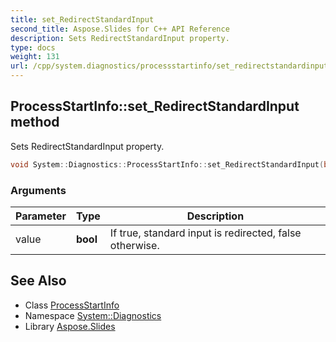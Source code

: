```yaml
---
title: set_RedirectStandardInput
second_title: Aspose.Slides for C++ API Reference
description: Sets RedirectStandardInput property.
type: docs
weight: 131
url: /cpp/system.diagnostics/processstartinfo/set_redirectstandardinput/
---
```

## ProcessStartInfo::set_RedirectStandardInput method


Sets RedirectStandardInput property.

```cpp
void System::Diagnostics::ProcessStartInfo::set_RedirectStandardInput(bool value)
```


### Arguments

| Parameter | Type | Description |
| --- | --- | --- |
| value | **bool** | If true, standard input is redirected, false otherwise. |

## See Also

* Class [ProcessStartInfo](../)
* Namespace [System::Diagnostics](../../)
* Library [Aspose.Slides](../../../)
